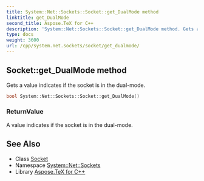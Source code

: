 ```yaml
---
title: System::Net::Sockets::Socket::get_DualMode method
linktitle: get_DualMode
second_title: Aspose.TeX for C++
description: 'System::Net::Sockets::Socket::get_DualMode method. Gets a value indicates if the socket is in the dual-mode in C++.'
type: docs
weight: 3600
url: /cpp/system.net.sockets/socket/get_dualmode/
---
```

## Socket::get_DualMode method


Gets a value indicates if the socket is in the dual-mode.

```cpp
bool System::Net::Sockets::Socket::get_DualMode()
```


### ReturnValue

A value indicates if the socket is in the dual-mode.

## See Also

* Class [Socket](../)
* Namespace [System::Net::Sockets](../../)
* Library [Aspose.TeX for C++](../../../)

